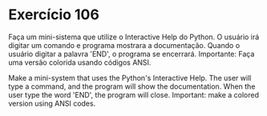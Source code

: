# Exercício 106

Faça um mini-sistema que utilize o Interactive Help do Python. O usuário irá digitar um comando e programa mostrara a documentação. Quando o usuário digitar a palavra 'END', o programa se encerrará. Importante: Faça uma versão colorida usando códigos ANSI.

Make a mini-system that uses the Python's Interactive Help. The user will type a command, and the program will show the documentation. When the user type the word 'END', the program will close. Important: make a colored version using ANSI codes.